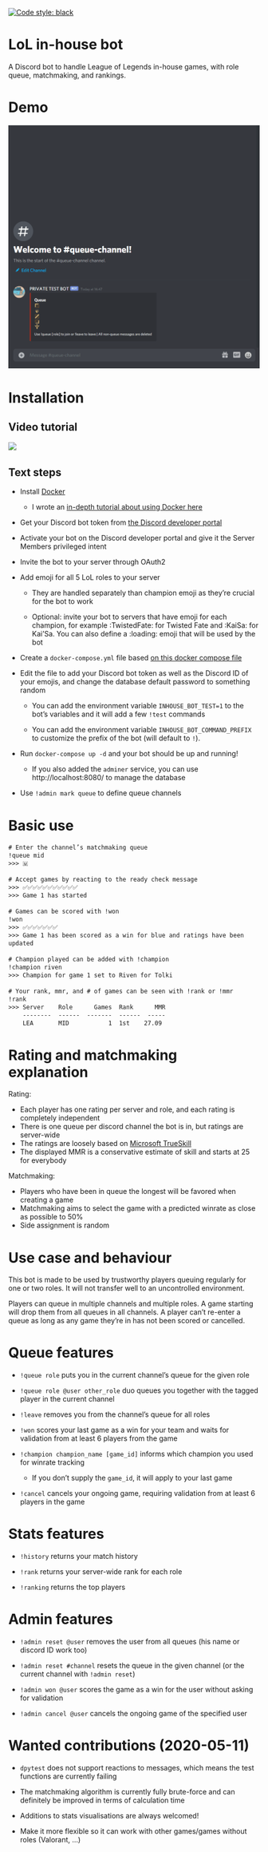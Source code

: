 [![Code style: black](https://img.shields.io/badge/code%20style-black-000000.svg)](https://github.com/psf/black)

# LoL in-house bot
A Discord bot to handle League of Legends in-house games, with role queue, matchmaking, and rankings.

# Demo
![Demo](.demo.gif)

# Installation

## Video tutorial
[![](http://img.youtube.com/vi/TksVS8PE2fw/0.jpg)](http://www.youtube.com/watch?v=TksVS8PE2fw "Youtube Video")

## Text steps

- Install [Docker](https://docs.docker.com/get-docker/)

    - I wrote an [in-depth tutorial about using Docker here](https://lol-data.com/development/realistic-python-docker-work-flow/)

- Get your Discord bot token from [the Discord developer portal](https://discord.com/developers/applications)

- Activate your bot on the Discord developer portal and give it the Server Members privileged intent

- Invite the bot to your server through OAuth2

- Add emoji for all 5 LoL roles to your server

    - They are handled separately than champion emoji as they’re crucial for the bot to work

    - Optional: invite your bot to servers that have emoji for each champion, for example :TwistedFate: for Twisted Fate and :KaiSa: for Kai’Sa. You can also define a :loading: emoji that will be used by the bot 

- Create a `docker-compose.yml` file based [on this docker compose file](https://github.com/mrtolkien/inhouse_bot/blob/master/docker-compose-example.yml)

- Edit the file to add your Discord bot token as well as the Discord ID of your emojis, and change the database default password to something random

     - You can add the environment variable `INHOUSE_BOT_TEST=1` to the bot’s variables and it will add a few `!test` commands

     - You can add the environment variable `INHOUSE_BOT_COMMAND_PREFIX` to customize the prefix of the bot (will default to `!`).

- Run `docker-compose up -d` and your bot should be up and running!

    - If you also added the `adminer` service, you can use http://localhost:8080/ to manage the database
    
- Use `!admin mark queue` to define queue channels

# Basic use
```
# Enter the channel’s matchmaking queue
!queue mid
>>> 🇲

# Accept games by reacting to the ready check message
>>> ✅✅✅✅✅✅✅✅✅✅✅
>>> Game 1 has started

# Games can be scored with !won
!won
>>> ✅✅✅✅✅✅✅
>>> Game 1 has been scored as a win for blue and ratings have been updated

# Champion played can be added with !champion
!champion riven
>>> Champion for game 1 set to Riven for Tolki

# Your rank, mmr, and # of games can be seen with !rank or !mmr
!rank
>>> Server    Role      Games  Rank      MMR
    --------  ------  -------  ------  -----
    LEA       MID           1  1st    27.09
```

# Rating and matchmaking explanation

Rating:
- Each player has one rating per server and role, and each rating is completely independent
- There is one queue per discord channel the bot is in, but ratings are server-wide
- The ratings are loosely based on [Microsoft TrueSkill](https://en.wikipedia.org/wiki/TrueSkill)
- The displayed MMR is a conservative estimate of skill and starts at 25 for everybody

Matchmaking:
- Players who have been in queue the longest will be favored when creating a game
- Matchmaking aims to select the game with a predicted winrate as close as possible to 50%
- Side assignment is random

# Use case and behaviour

This bot is made to be used by trustworthy players queuing regularly for one or two roles. It will not transfer well to
an uncontrolled environment.

Players can queue in multiple channels and multiple roles. A game starting will drop them from 
all queues in all channels. A player can’t re-enter a queue as long as any game they’re in has not been scored or 
cancelled.

# Queue features
- `!queue role` puts you in the current channel’s queue for the given role

- `!queue role @user other_role` duo queues you together with the tagged player in the current channel

- `!leave` removes you from the channel’s queue for all roles

- `!won` scores your last game as a win for your team and waits for validation from at least 6 players from the game

- `!champion champion_name [game_id]` informs which champion you used for winrate tracking
    - If you don’t supply the `game_id`, it will apply to your last game

- `!cancel` cancels your ongoing game, requiring validation from at least 6 players in the game
 
# Stats features
- `!history` returns your match history

- `!rank` returns your server-wide rank for each role

- `!ranking` returns the top players

# Admin features
- `!admin reset @user` removes the user from all queues (his name or discord ID work too)

- `!admin reset #channel` resets the queue in the given channel (or the current channel with `!admin reset`)

- `!admin won @user` scores the game as a win for the user without asking for validation

- `!admin cancel @user` cancels the ongoing game of the specified user


# Wanted contributions (2020-05-11)
- `dpytest` does not support reactions to messages, which means the test functions are currently failing

- The matchmaking algorithm is currently fully brute-force and can definitely be improved in terms of calculation time

- Additions to stats visualisations are always welcomed!

- Make it more flexible so it can work with other games/games without roles (Valorant, ...)
